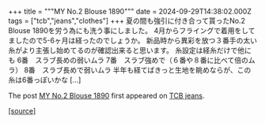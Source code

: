 +++
title = """MY No.2 Blouse 1890"""
date = 2024-09-29T14:38:02.000Z
tags = ["tcb","jeans","clothes"]
+++
夏の間も強引に付き合って貰ったNo.2 Blouse 1890を労う為にも洗う事にしました。 4月からフライングで着用をしてましたので5-6ヶ月は経ったのでしょうか。 新品時から異彩を放つ３番手の太い糸がより主張し始めてるのが確認出来ると思います。 糸設定は経糸だけで他にも 6番　スラブ長めの弱いムラ 7番　スラブ強めで（６番や８番に比べて倍のムラ） 8番　スラブ長めで弱いムラ 半年も経てばきっと生地を眺めならが、この糸は6番っぽいかな \[…\]

The post [MY No.2 Blouse 1890](http://tcbjeans.com/2024/09/29/49324) first appeared on [TCB jeans](http://tcbjeans.com).

[[source]](http://tcbjeans.com/2024/09/29/49324)
